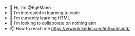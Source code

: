 - 👋 Hi, I’m @EgEMaen
- 👀 I’m interested in learning to code
- 🌱 I’m currently learning HTML
- 💞️ I’m looking to collaborate on nothing atm
- 📫 How to reach me https://www.linkedin.com/in/bardsand/

<!---
EgEMaen/EgEMaen is a ✨ special ✨ repository because its `README.md` (this file) appears on your GitHub profile.
You can click the Preview link to take a look at your changes.
--->
